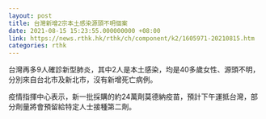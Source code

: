 ```yaml
---
layout: post
title: 台灣新增2宗本土感染源頭不明個案
date: 2021-08-15 15:23:55.000000000 +08:00
link: https://news.rthk.hk/rthk/ch/component/k2/1605971-20210815.htm
categories: rthk
---
```


台灣再多9人確診新型肺炎，其中2人是本土感染，均是40多歲女性、源頭不明，分別來自台北市及新北市，沒有新增死亡病例。

疫情指揮中心表示，新一批採購的約24萬劑莫德納疫苗，預計下午運抵台灣，部分劑量將會預留給特定人士接種第二劑。
